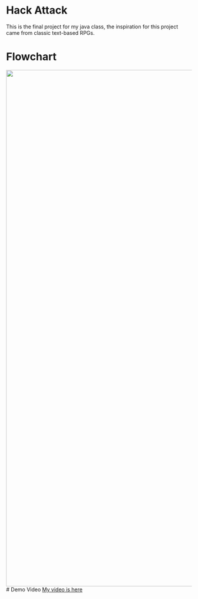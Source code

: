 # Hack Attack
This is the final project for my java class, the inspiration for this project came from classic text-based RPGs.
# Flowchart
<img src="GameFlowchart (1).drawio" height = "1400" width ="875">
# Demo Video
<a href ="https://www.youtube.com/watch?v=X0cESsXVzMs">My video is here</a>
